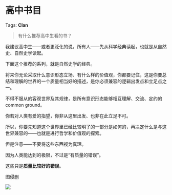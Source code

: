 # 高中书目

Tags: **Clan**

> 有什么推荐高中生看的书？



我建议高中生——或者更泛化的说，所有人——先从科学经典读起，也就是从自然史、自然史学读起。

下面这个推荐的系列，就是自然史学的经典。

将来你无论采取什么意识形态立场、有什么样的价值观，你都要记住，这是你要总结和理解的世界的一个质量相当好的描述，是你必须兼容的逻辑出发点和立足点之一。

不得不服从的客观世界及其规律，是所有意识形态能够相互理解、交流、定约的common ground。

你若对人类有爱的指望，你非从这里出发、也非在此立足不可。

所以，你要先知道这个世界里已经比较明了的一部分是如何的，再决定什么是与这世界兼容的——也就是进行哲学和价值观的探索。

但是注意——不要将这些东西视为真理。

因为人类能达到的极限，不过是“有质量的错误”。

这些只是**质量比较好的错误**。

图侵删

![](https://pica.zhimg.com/50/v2-70cb68068052819a4df9fd90ca9f5ef0_720w.jpg?source=2c26e567)

